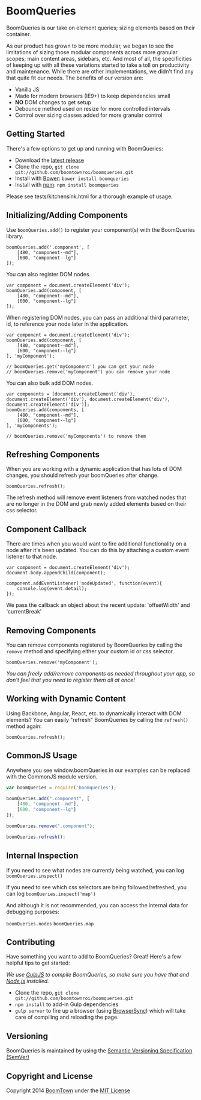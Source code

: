 # BoomQueries

BoomQueries is our take on element queries; sizing elements based on their container.

As our product has grown to be more modular, we began to see the limitations of sizing those modular components across more granular scopes; main content areas, sidebars, etc. And most of all, the specificities of keeping up with all these variations started to take a toll on productivity and maintenance. While there are other implementations, we didn't find any that quite fit our needs. The benefits of our version are:

* Vanilla JS
* Made for modern browsers (IE9+) to keep dependencies small
* **NO** DOM changes to get setup
* Debounce method used on resize for more controlled intervals
* Control over sizing classes added for more granular control

## Getting Started

There's a few options to get up and running with BoomQueries:

* Download the [latest release](https://github.com/boomtownroi/boomqueries/releases/latest)
* Clone the repo, `git clone git://github.com/boomtownroi/boomqueries.git`
* Install with [Bower](http://bower.io): `bower install boomqueries`
* Install with [npm](http://npmjs.org): `npm install boomqueries`

Please see tests/kitchensink.html for a thorough example of usage.

## Initializing/Adding Components

Use `boomQueries.add()` to register your component(s) with the BoomQueries library.

	boomQueries.add('.component', [
	    [480, "component--md"],
	    [600, "component--lg"]
	]);

You can also register DOM nodes.

	var component = document.createElement('div');
	boomQueries.add(component, [
	    [480, "component--md"],
	    [600, "component--lg"]
	]);

When registering DOM nodes, you can pass an additional third parameter, id, to reference your node later in the application.

	var component = document.createElement('div');
	boomQueries.add(component, [
	    [480, "component--md"],
	    [600, "component--lg"]
	], 'myComponent');

	// boomQueries.get('myComponent') you can get your node 
	// boomQueries.remove('myComponent') you can remove your node

You can also bulk add DOM nodes.

	var components = [document.createElement('div'), document.createElement('div'), document.createElement('div'), document.createElement('div')];
	boomQueries.add(components, [
	    [480, "component--md"],
	    [600, "component--lg"]
	], 'myComponents');

	// boomQueries.remove('myComponents') to remove them


## Refreshing Components

When you are working with a dynamic application that has lots of DOM changes, you should refresh your boomQueries after change.

	boomQueries.refresh();

The refresh method will remove event listeners from watched nodes that are no longer in the DOM and grab newly added elements based on their css selector.


## Component Callback

There are times when you would want to fire additional functionality on a node after it's been updated. You can do this by attaching a custom event listener to that node.

	var component = document.createElement('div');
    document.body.appendChild(component);

    component.addEventListener('nodeUpdated', function(event){
        console.log(event.detail);
    });

We pass the callback an object about the recent update: 'offsetWidth' and 'currentBreak'


## Removing Components

You can remove components registered by BoomQueries by calling the `remove` method and specifying either your custom id or css selector.

	boomQueries.remove('myComponent');

_You can freely add/remove components as needed throughout your app, so don't feel that you need to register them all at once!_


## Working with Dynamic Content

Using Backbone, Angular, React, etc. to dynamically interact with DOM elements? You can easily "refresh" BoomQueries by calling the `refresh()` method again:

	boomQueries.refresh();

## CommonJS Usage

Anywhere you see window.boomQueries in our examples can be replaced with the CommonJS module version.

```js
var boomQueries = require('boomqueries');

boomQueries.add(".component", [
	[480, "component--md"],
	[600, "component--lg"]
]);

boomQueries.remove(".component");

boomQueries.refresh();
```

## Internal Inspection

If you need to see what nodes are currently being watched, you can log `boomQueries.inspect()`

If you need to see which css selectors are being followed/refreshed, you can log `boomQueries.inspect('map')`

And although it is not recommended, you can access the internal data for debugging purposes:

`boomQueries.nodes`
`boomQueries.map`

## Contributing

Have something you want to add to BoomQueries? Great! Here's a few helpful tips to get started:

_We use [GulpJS](http://gulpjs.com) to compile BoomQueries, so make sure you have that and [Node.js](http://nodejs.org/) installed._

* Clone the repo, `git clone git://github.com/boomtownroi/boomqueries.git`
* `npm install` to add-in Gulp dependencies
* `gulp server` to fire up a browser (using [BrowserSync](http://www.browsersync.io/)) which will take care of compiling and reloading the page.


## Versioning

BoomQueries is maintained by using the [Semantic Versioning Specification (SemVer)](http://semver.org/)

## Copyright and License

Copyright 2014 [BoomTown](http://boomtownroi.com) under the [MIT License](https://github.com/BoomTownROI/boomqueries/blob/master/LICENSE.md)
